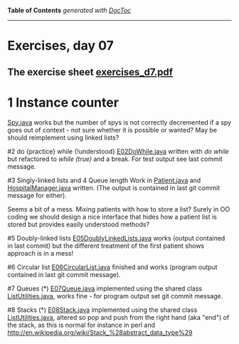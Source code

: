 **Table of Contents**  *generated with [DocToc](http://doctoc.herokuapp.com/)*


---------------------

# Exercises, day 07

## The exercise sheet [exercises_d7.pdf](exercises_d7.pdf) 


# 1 Instance counter
[Spy.java](Spy.java) works but the number of spys is not correctly decremented if a spy goes out
of context - not sure whether it is possible or wanted? May be should reimplement using linked lists?


#2 do {practice} while {!understood}
[E02DoWhile.java](E02DoWhile.java) written with *do while* but refactored to *while (true)*
and a break. For test output see last commit message.

#3 Singly-linked lists and 4 Queue length
Work in [Patient.java](Patient.java) and  [HospitalManager.java](HospitalManager.java) written.
(The output is contained in last git commit message for either). 

Seems a bit of a mess. Mixing patients with how to store a list? Surely in OO coding we should
design a nice interface that hides how a patient list is stored but provides easily understood
methods? 

#5 Doubly-linked lists
[E05DoublyLinkedLists.java](E05DoublyLinkedLists.java) works (output contained in
last commit) but the different treatment of the first patient shows approach is in a mess!

#6 Circular list
[E06CircularList.java](E06CircularList.java) finished and works (program output contained
in last git commit message).

#7 Queues (*)
[E07Queue.java](E07Queue.java) implemented using the shared class [ListUtilities.java](ListUtilities.java),
works fine - for program output set git commit message.

#8 Stacks (*)
[E08Stack.java](E08Stack.java) implemented using the shared class [ListUtilities.java](ListUtilities.java),
altered so pop and push from the right hand (aka "end") of the stack, as this is normal for instance
in perl and http://en.wikipedia.org/wiki/Stack_%28abstract_data_type%29 

